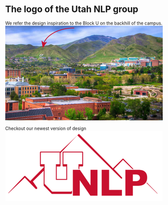 # The logo of the Utah NLP group

We refer the design inspiration to the Block U on the backhill of the campus.
![unlp_and_mountains](https://github.com/t-li/utahnlp_logo/blob/master/block_u.png)


Checkout our newest version of design
![unlp_and_mountains](https://github.com/t-li/utahnlp_logo/blob/master/utahnlp-9.png)
